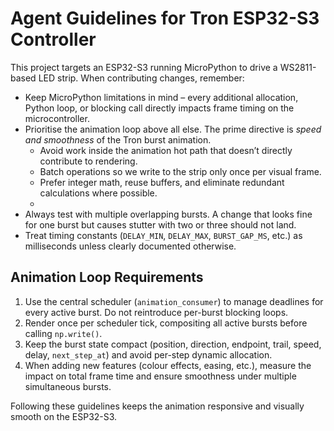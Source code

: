 # Agent Guidelines for Tron ESP32-S3 Controller

This project targets an ESP32-S3 running MicroPython to drive a WS2811-based LED strip. When contributing changes, remember:

- Keep MicroPython limitations in mind – every additional allocation, Python loop, or blocking call directly impacts frame timing on the microcontroller.
- Prioritise the animation loop above all else. The prime directive is *speed and smoothness* of the Tron burst animation.
  - Avoid work inside the animation hot path that doesn’t directly contribute to rendering.
  - Batch operations so we write to the strip only once per visual frame.
  - Prefer integer math, reuse buffers, and eliminate redundant calculations where possible.
  - 
- Always test with multiple overlapping bursts. A change that looks fine for one burst but causes stutter with two or three should not land.
- Treat timing constants (`DELAY_MIN`, `DELAY_MAX`, `BURST_GAP_MS`, etc.) as milliseconds unless clearly documented otherwise.

## Animation Loop Requirements

1. Use the central scheduler (`animation_consumer`) to manage deadlines for every active burst. Do not reintroduce per-burst blocking loops.
2. Render once per scheduler tick, compositing all active bursts before calling `np.write()`.
3. Keep the burst state compact (position, direction, endpoint, trail, speed, delay, `next_step_at`) and avoid per-step dynamic allocation.
4. When adding new features (colour effects, easing, etc.), measure the impact on total frame time and ensure smoothness under multiple simultaneous bursts.

Following these guidelines keeps the animation responsive and visually smooth on the ESP32-S3.
